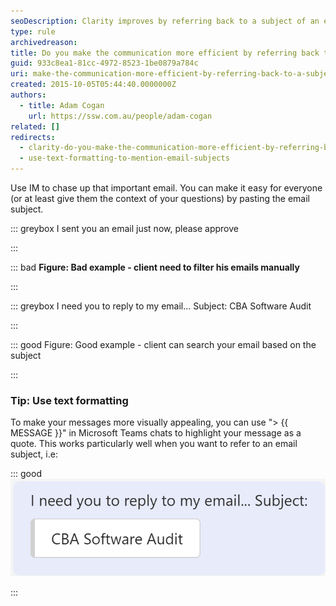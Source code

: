 ```yaml
---
seoDescription: Clarity improves by referring back to a subject of an email, making communication more efficient.
type: rule
archivedreason:
title: Do you make the communication more efficient by referring back to a subject of an email?
guid: 933c8ea1-81cc-4972-8523-1be0879a784c
uri: make-the-communication-more-efficient-by-referring-back-to-a-subject-of-an-email
created: 2015-10-05T05:44:40.0000000Z
authors:
  - title: Adam Cogan
    url: https://ssw.com.au/people/adam-cogan
related: []
redirects:
  - clarity-do-you-make-the-communication-more-efficient-by-referring-back-to-a-subject-of-an-email
  - use-text-formatting-to-mention-email-subjects
---
```


Use IM to chase up that important email. You can make it easy for everyone (or at least give them the context of your questions) by pasting the email subject.

::: greybox
I sent you an email just now, please approve

:::

::: bad
**Figure: Bad example - client need to filter his emails manually**

:::

::: greybox
I need you to reply to my email... Subject: CBA Software Audit

:::

::: good
Figure: Good example - client can search your email based on the subject

:::

### Tip: Use text formatting

To make your messages more visually appealing, you can use "> {{ MESSAGE }}" in Microsoft Teams chats to highlight your message as a quote. This works particularly well when you want to refer to an email subject, i.e:

::: good  
![Figure: Good example - Mentioning an email using the "> {{ MESSAGE }}" formatting](good-example---use-formatting.png)

:::

<!--endintro-->
